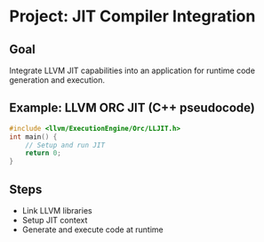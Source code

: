 # Project: JIT Compiler Integration

## Goal
Integrate LLVM JIT capabilities into an application for runtime code generation and execution.

## Example: LLVM ORC JIT (C++ pseudocode)
```cpp
#include <llvm/ExecutionEngine/Orc/LLJIT.h>
int main() {
    // Setup and run JIT
    return 0;
}
```

## Steps
- Link LLVM libraries
- Setup JIT context
- Generate and execute code at runtime
